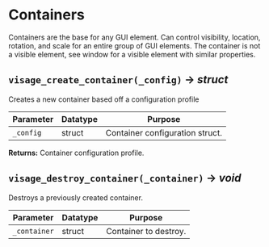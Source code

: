 # Containers
Containers are the base for any GUI element. Can control visibility, location, rotation, and scale for an entire group of GUI elements. The container is not a visible element, see window for a visible element with similar properties.

## `visage_create_container(_config)` → *struct*
Creates a new container based off a configuration profile

| Parameter | Datatype  | Purpose |
|-----------|-----------|---------|
|`_config` |struct |Container configuration struct. |

**Returns:** Container configuration profile.

## `visage_destroy_container(_container)` → *void*
Destroys a previously created container.

| Parameter | Datatype  | Purpose |
|-----------|-----------|---------|
|`_container` |struct |Container to destroy. |
